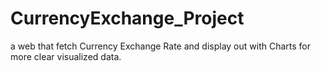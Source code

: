 # CurrencyExchange_Project
a web that fetch Currency Exchange Rate and display out with Charts for more clear visualized data.

